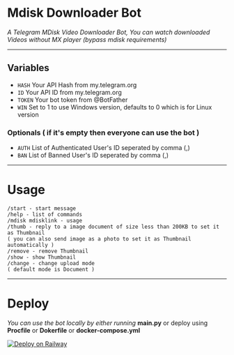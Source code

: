 # Mdisk Downloader Bot

*A Telegram MDisk Video Downloader Bot, You can watch downloaded Videos without MX player (bypass mdisk requirements)*

---

## Variables

- `HASH` Your API Hash from my.telegram.org
- `ID` Your API ID from my.telegram.org
- `TOKEN` Your bot token from @BotFather
- `WIN` Set to 1 to use Windows version, defaults to 0 which is for Linux version

### Optionals ( if it's empty then everyone can use the bot )

- `AUTH` List of Authenticated User's ID seperated by comma (,)
- `BAN` List of Banned User's ID seperated by comma (,)

---

# Usage

```
/start - start message
/help - list of commands
/mdisk mdisklink - usage
/thumb - reply to a image document of size less than 200KB to set it as Thumbnail
( you can also send image as a photo to set it as Thumbnail automatically )
/remove - remove Thumbnail
/show - show Thumbnail
/change - change upload mode
( default mode is Document )
```
---

# Deploy

*You can use the bot locally by either running* **main.py** or deploy using **Procfile** or **Dokerfile** or **docker-compose.yml**

[![Deploy on Railway](https://railway.app/button.svg)](https://railway.app/new/template/D6ueVa?referralCode=_4oAwx)


